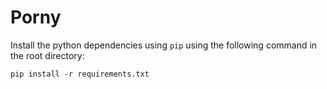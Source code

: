 # Porny

Install the python dependencies using `pip` using the following command in the root directory:
```
pip install -r requirements.txt
```

